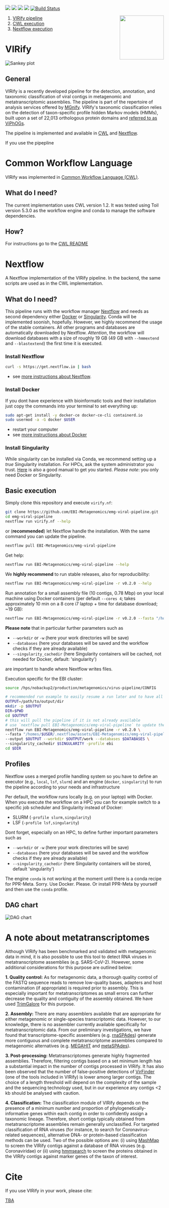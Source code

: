![](https://img.shields.io/badge/CWL-1.2-green)
![](https://img.shields.io/badge/nextflow-22.04.5-brightgreen)
![](https://img.shields.io/badge/uses-docker-blue.svg)
![](https://img.shields.io/badge/uses-singularity-red.svg)
[![Build Status](https://travis-ci.com/EBI-Metagenomics/emg-viral-pipeline.svg?branch=master)](https://travis-ci.com/EBI-Metagenomics/emg-viral-pipeline)

<img align="right" width="140" height="140" src="figures/virify_logo.png">

1. [ VIRify pipeline ](#virify)
2. [ CWL execution ](#cwl)
3. [ Nextflow execution ](#nf)

<a name="virify"></a>

# VIRify
![Sankey plot](nextflow/figures/sankey.png)

## General
VIRify is a recently developed pipeline for the detection, annotation, and taxonomic classification of viral contigs in metagenomic and metatranscriptomic assemblies. The pipeline is part of the repertoire of analysis services offered by [MGnify](https://www.ebi.ac.uk/metagenomics/). VIRify's taxonomic classification relies on the detection of taxon-specific profile hidden Markov models (HMMs), built upon a set of 22,013 orthologous protein domains and [referred to as ViPhOGs](https://doi.org/10.3390/v13061164). 

The pipeline is implemented and available in [CWL](#cwl) and [Nextflow](#nf).

If you use the pipepline 

<a name="cwl"></a>

# Common Workflow Language
VIRify was implemented in [Common Workflow Language (CWL)](https://www.commonwl.org/). 

## What do I need?

The current implementation uses CWL version 1.2. It was tested using Toil version 5.3.0 as the workflow engine and conda to manage the software dependencies.

## How?

For instructions go to the [CWL README](cwl/README.md)

<a name="nf"></a>

# Nextflow

A Nextflow implementation of the VIRify pipeline. In the backend, the same scripts are used as in the CWL implementation.

## What do I need?

This pipeline runs with the workflow manager [Nextflow](https://www.nextflow.io/) and needs as second dependency either [Docker](https://docs.docker.com/v17.09/engine/installation/linux/docker-ce/ubuntu/#install-docker-ce) or [Singularity](https://sylabs.io/guides/3.0/user-guide/quick_start.html). Conda will be implemented soonish, hopefully. However, we highly recommend the usage of the stable containers. All other programs and databases are automatically downloaded by Nextflow. _Attention_, the workflow will download databases with a size of roughly 19 GB (49 GB with `--hmmextend` and `--blastextend`) the first time it is executed. 

### Install Nextflow
```bash
curl -s https://get.nextflow.io | bash
```
* see [more instructions about Nextflow](https://www.nextflow.io/). 

### Install Docker
If you dont have experience with bioinformatic tools and their installation just copy the commands into your terminal to set everything up:
```bash
sudo apt-get install -y docker-ce docker-ce-cli containerd.io
sudo usermod -a -G docker $USER
```
* restart your computer
* see [more instructions about Docker](https://docs.docker.com/v17.09/engine/installation/linux/docker-ce/ubuntu/#install-docker-ce)

### Install Singularity

While singularity can be installed via Conda, we recommend setting up a _true_ Singularity installation. For HPCs, ask the system administrator you trust. [Here](https://github.com/hpcng/singularity/blob/master/INSTALL.md) is also a good manual to get you started. _Please note_: you only need Docker or Singularity. 

## Basic execution

Simply clone this repository and execute `virify.nf`:
```bash
git clone https://github.com/EBI-Metagenomics/emg-viral-pipeline.git
cd emg-viral-pipeline
nextflow run virify.nf --help
```

or (__recommended__) let Nextflow handle the installation. With the same command you can update the pipeline.
```bash
nextflow pull EBI-Metagenomics/emg-viral-pipeline
```

Get help:
```bash
nextflow run EBI-Metagenomics/emg-viral-pipeline --help
```

We __highly recommend__ to run stable releases, also for reproducibility:
```bash
nextflow run EBI-Metagenomics/emg-viral-pipeline -r v0.2.0 --help
```

Run annotation for a small assembly file (10 contigs, 0.78 Mbp) on your local machine using Docker containers (per default `--cores 4`; takes approximately 10 min on a 8 core i7 laptop + time for database download; ~19 GB):
```bash
nextflow run EBI-Metagenomics/emg-viral-pipeline -r v0.2.0 --fasta "/home/$USER/.nextflow/assets/EBI-Metagenomics/emg-viral-pipeline/nextflow/test/assembly.fasta" --cores 4 -profile local,docker
```

__Please note__ that in particular further parameters such as 

* `--workdir` or `-w` (here your work directories will be save)
* `--databases` (here your databases will be saved and the workflow checks if they are already available)
* `--singularity_cachedir` (here Singularity containers will be cached, not needed for Docker, default: 'singularity')

are important to handle where Nextflow writes files. 

Execution specific for the EBI cluster:
```bash
source /hps/nobackup2/production/metagenomics/virus-pipeline/CONFIG 

# recommended run example to easily resume a run later and to have all run-related .nextflow.log files in the correct folder
OUTPUT=/path/to/output/dir
mkdir -p $OUTPUT
DIR=$PWD
cd $OUTPUT
# this will pull the pipeline if it is not already available
# use `nextflow pull EBI-Metagenomics/emg-viral-pipeline` to update the pipeline
nextflow run EBI-Metagenomics/emg-viral-pipeline -r v0.2.0 \
--fasta "/homes/$USER/.nextflow/assets/EBI-Metagenomics/emg-viral-pipeline/nextflow/test/assembly.fasta" \
--output $OUTPUT --workdir $OUTPUT/work --databases $DATABASES \
--singularity_cachedir $SINGULARITY -profile ebi
cd $DIR
```


## Profiles

Nextflow uses a merged profile handling system so you have to define an executor (e.g., `local`, `lsf`, `slurm`) and an engine (`docker`, `singularity`) to run the pipeline according to your needs and infrastructure 

Per default, the workflow runs locally (e.g. on your laptop) with Docker. When you execute the workflow on a HPC you can for example switch to a specific job scheduler and Singularity instead of Docker:

* SLURM (``-profile slurm,singularity``)
* LSF (``-profile lsf,singularity``)

Dont forget, especially on an HPC, to define further important parameters such as

* `--workdir` or `-w` (here your work directories will be save)
* `--databases` (here your databases will be saved and the workflow checks if they are already available)
* `--singularity_cachedir` (here Singularity containers will be stored, default 'singularity')

The engine `conda` is not working at the moment until there is a conda recipe for PPR-Meta. Sorry. Use Docker. Please. Or install PPR-Meta by yourself and then use the `conda` profile.  

## DAG chart

![DAG chart](nextflow/figures/chart.png)

# A note about metatranscriptomes

Although VIRify has been benchmarked and validated with metagenomic data in mind, it is also possible to use this tool to detect RNA viruses in metatranscriptome assemblies (e.g. SARS-CoV-2). However, some additional considerations for this purpose are outlined below:

<b>1. Quality control:</b> As for metagenomic data, a thorough quality control of the FASTQ sequence reads to remove low-quality bases, adapters and host contamination (if appropriate) is required prior to assembly. This is especially important for metatranscriptomes as small errors can further decrease the quality and contiguity of the assembly obtained. We have used [TrimGalore](https://www.bioinformatics.babraham.ac.uk/projects/trim_galore/) for this purpose.

<b>2. Assembly:</b> There are many assemblers available that are appropriate for either metagenomic or single-species transcriptomic data. However, to our knowledge, there is no assembler currently available specifically for metatranscriptomic data. From our preliminary investigations, we have found that transcriptome-specific assemblers (e.g. [rnaSPAdes](http://cab.spbu.ru/software/spades/)) generate more contiguous and complete metatranscriptome assemblies compared to metagenomic alternatives (e.g. [MEGAHIT](https://github.com/voutcn/megahit/releases) and [metaSPAdes](http://cab.spbu.ru/software/spades/)).

<b>3. Post-processing:</b> Metatranscriptomes generate highly fragmented assemblies. Therefore, filtering contigs based on a set minimum length has a substantial impact in the number of contigs processed in VIRify. It has also been observed that the number of false-positive detections of [VirFinder](https://github.com/jessieren/VirFinder/releases) (one of the tools included in VIRify) is lower among larger contigs. The choice of a length threshold will depend on the complexity of the sample and the sequencing technology used, but in our experience any contigs <2 kb should be analysed with caution.

<b>4. Classification:</b> The classification module of VIRify depends on the presence of a minimum number and proportion of phylogenetically-informative genes within each contig in order to confidently assign a taxonomic lineage. Therefore, short contigs typically obtained from metatranscriptome assemblies remain generally unclassified. For targeted classification of RNA viruses (for instance, to search for Coronavirus-related sequences), alternative DNA- or protein-based classification methods can be used. Two of the possible options are: (i) using [MashMap](https://github.com/marbl/MashMap/releases) to screen the VIRify contigs against a database of RNA viruses (e.g. Coronaviridae) or (ii) using [hmmsearch](http://hmmer.org/download.html) to screen the proteins obtained in the VIRify contigs against marker genes of the taxon of interest.

# Cite

If you use VIRify in your work, please cite:

[TBA](https://www.lipsum.com/)